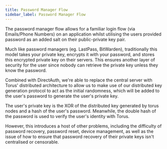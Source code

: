 ```yaml
---
title: Password Manager Flow
sidebar_label: Password Manager Flow
---
```


The password manager flow allows for a familiar login flow \(via Emails/Phone
Numbers\) on an application whilst utilising the users provided password as an
added salt on their public-private key pair.

Much like password managers \(eg. LastPass, BitWarden\), traditionally this
model takes your private key, encrypts it with your password, and stores this
encrypted private key on their servers. This ensures another layer of security
for the user since nobody can retrieve the private key unless they know the
password.

Combined with DirectAuth, we're able to replace the central server with Torus'
distributed architecture to allow us to make use of our distributed key
generation protocol to act as the initial randomness, which will be added to the
user's password to generate the user's private key.

The user's private key is the XOR of the distributed key generated by torus
nodes and a hash of the user's password. Meanwhile, the double hash of the
password is used to verify the user's identity with Torus.

However, this introduces a host of other problems, including the difficulty of
password recovery, password reset, device management, as well as the issue of
how to ensure that password recovery of their private keys isn't centralised or
censorable.
